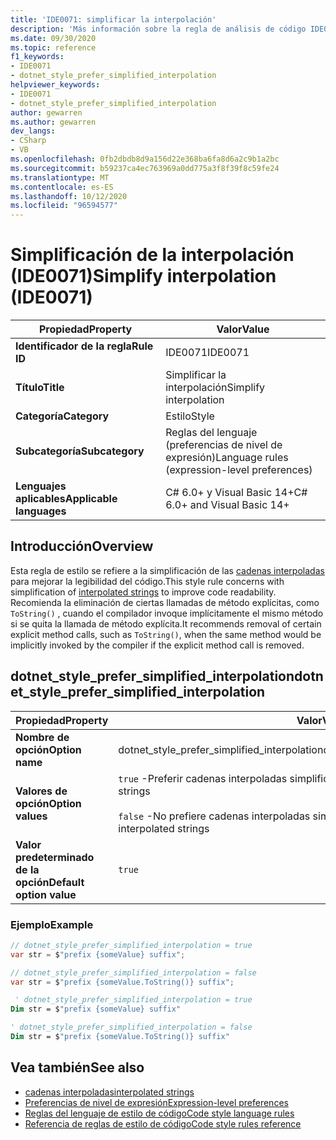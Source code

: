 ```yaml
---
title: 'IDE0071: simplificar la interpolación'
description: 'Más información sobre la regla de análisis de código IDE0071: simplifique la interpolación'
ms.date: 09/30/2020
ms.topic: reference
f1_keywords:
- IDE0071
- dotnet_style_prefer_simplified_interpolation
helpviewer_keywords:
- IDE0071
- dotnet_style_prefer_simplified_interpolation
author: gewarren
ms.author: gewarren
dev_langs:
- CSharp
- VB
ms.openlocfilehash: 0fb2dbdb8d9a156d22e368ba6fa8d6a2c9b1a2bc
ms.sourcegitcommit: b59237ca4ec763969a0dd775a3f8f39f8c59fe24
ms.translationtype: MT
ms.contentlocale: es-ES
ms.lasthandoff: 10/12/2020
ms.locfileid: "96594577"
---
```

# <a name="simplify-interpolation-ide0071"></a><span data-ttu-id="41ed2-103">Simplificación de la interpolación (IDE0071)</span><span class="sxs-lookup"><span data-stu-id="41ed2-103">Simplify interpolation (IDE0071)</span></span>

|<span data-ttu-id="41ed2-104">Propiedad</span><span class="sxs-lookup"><span data-stu-id="41ed2-104">Property</span></span>|<span data-ttu-id="41ed2-105">Valor</span><span class="sxs-lookup"><span data-stu-id="41ed2-105">Value</span></span>|
|-|-|
| <span data-ttu-id="41ed2-106">**Identificador de la regla**</span><span class="sxs-lookup"><span data-stu-id="41ed2-106">**Rule ID**</span></span> | <span data-ttu-id="41ed2-107">IDE0071</span><span class="sxs-lookup"><span data-stu-id="41ed2-107">IDE0071</span></span> |
| <span data-ttu-id="41ed2-108">**Título**</span><span class="sxs-lookup"><span data-stu-id="41ed2-108">**Title**</span></span> | <span data-ttu-id="41ed2-109">Simplificar la interpolación</span><span class="sxs-lookup"><span data-stu-id="41ed2-109">Simplify interpolation</span></span> |
| <span data-ttu-id="41ed2-110">**Categoría**</span><span class="sxs-lookup"><span data-stu-id="41ed2-110">**Category**</span></span> | <span data-ttu-id="41ed2-111">Estilo</span><span class="sxs-lookup"><span data-stu-id="41ed2-111">Style</span></span> |
| <span data-ttu-id="41ed2-112">**Subcategoría**</span><span class="sxs-lookup"><span data-stu-id="41ed2-112">**Subcategory**</span></span> | <span data-ttu-id="41ed2-113">Reglas del lenguaje (preferencias de nivel de expresión)</span><span class="sxs-lookup"><span data-stu-id="41ed2-113">Language rules (expression-level preferences)</span></span> |
| <span data-ttu-id="41ed2-114">**Lenguajes aplicables**</span><span class="sxs-lookup"><span data-stu-id="41ed2-114">**Applicable languages**</span></span> | <span data-ttu-id="41ed2-115">C# 6.0+ y Visual Basic 14+</span><span class="sxs-lookup"><span data-stu-id="41ed2-115">C# 6.0+ and Visual Basic 14+</span></span> |

## <a name="overview"></a><span data-ttu-id="41ed2-116">Introducción</span><span class="sxs-lookup"><span data-stu-id="41ed2-116">Overview</span></span>

<span data-ttu-id="41ed2-117">Esta regla de estilo se refiere a la simplificación de las [cadenas interpoladas](../../../csharp/language-reference/tokens/interpolated.md) para mejorar la legibilidad del código.</span><span class="sxs-lookup"><span data-stu-id="41ed2-117">This style rule concerns with simplification of [interpolated strings](../../../csharp/language-reference/tokens/interpolated.md) to improve code readability.</span></span> <span data-ttu-id="41ed2-118">Recomienda la eliminación de ciertas llamadas de método explícitas, como `ToString()` , cuando el compilador invoque implícitamente el mismo método si se quita la llamada de método explícita.</span><span class="sxs-lookup"><span data-stu-id="41ed2-118">It recommends removal of certain explicit method calls, such as `ToString()`, when the same method would be implicitly invoked by the compiler if the explicit method call is removed.</span></span>

## <a name="dotnet_style_prefer_simplified_interpolation"></a><span data-ttu-id="41ed2-119">dotnet_style_prefer_simplified_interpolation</span><span class="sxs-lookup"><span data-stu-id="41ed2-119">dotnet_style_prefer_simplified_interpolation</span></span>

|<span data-ttu-id="41ed2-120">Propiedad</span><span class="sxs-lookup"><span data-stu-id="41ed2-120">Property</span></span>|<span data-ttu-id="41ed2-121">Valor</span><span class="sxs-lookup"><span data-stu-id="41ed2-121">Value</span></span>|
|-|-|
| <span data-ttu-id="41ed2-122">**Nombre de opción**</span><span class="sxs-lookup"><span data-stu-id="41ed2-122">**Option name**</span></span> | <span data-ttu-id="41ed2-123">dotnet_style_prefer_simplified_interpolation</span><span class="sxs-lookup"><span data-stu-id="41ed2-123">dotnet_style_prefer_simplified_interpolation</span></span>
| <span data-ttu-id="41ed2-124">**Valores de opción**</span><span class="sxs-lookup"><span data-stu-id="41ed2-124">**Option values**</span></span> | <span data-ttu-id="41ed2-125">`true` -Preferir cadenas interpoladas simplificadas</span><span class="sxs-lookup"><span data-stu-id="41ed2-125">`true` - Prefer simplified interpolated strings</span></span><br /><br /> <span data-ttu-id="41ed2-126">`false` -No prefiere cadenas interpoladas simplificadas</span><span class="sxs-lookup"><span data-stu-id="41ed2-126">`false` - Do not prefer simplified interpolated strings</span></span> |
| <span data-ttu-id="41ed2-127">**Valor predeterminado de la opción**</span><span class="sxs-lookup"><span data-stu-id="41ed2-127">**Default option value**</span></span> | `true` |

### <a name="example"></a><span data-ttu-id="41ed2-128">Ejemplo</span><span class="sxs-lookup"><span data-stu-id="41ed2-128">Example</span></span>

```csharp
// dotnet_style_prefer_simplified_interpolation = true
var str = $"prefix {someValue} suffix";

// dotnet_style_prefer_simplified_interpolation = false
var str = $"prefix {someValue.ToString()} suffix";
```

```vb
 ' dotnet_style_prefer_simplified_interpolation = true
Dim str = $"prefix {someValue} suffix"

' dotnet_style_prefer_simplified_interpolation = false
Dim str = $"prefix {someValue.ToString()} suffix"
```

## <a name="see-also"></a><span data-ttu-id="41ed2-129">Vea también</span><span class="sxs-lookup"><span data-stu-id="41ed2-129">See also</span></span>

- [<span data-ttu-id="41ed2-130">cadenas interpoladas</span><span class="sxs-lookup"><span data-stu-id="41ed2-130">interpolated strings</span></span>](../../../csharp/language-reference/tokens/interpolated.md)
- [<span data-ttu-id="41ed2-131">Preferencias de nivel de expresión</span><span class="sxs-lookup"><span data-stu-id="41ed2-131">Expression-level preferences</span></span>](expression-level-preferences.md)
- [<span data-ttu-id="41ed2-132">Reglas del lenguaje de estilo de código</span><span class="sxs-lookup"><span data-stu-id="41ed2-132">Code style language rules</span></span>](language-rules.md)
- [<span data-ttu-id="41ed2-133">Referencia de reglas de estilo de código</span><span class="sxs-lookup"><span data-stu-id="41ed2-133">Code style rules reference</span></span>](index.md)
